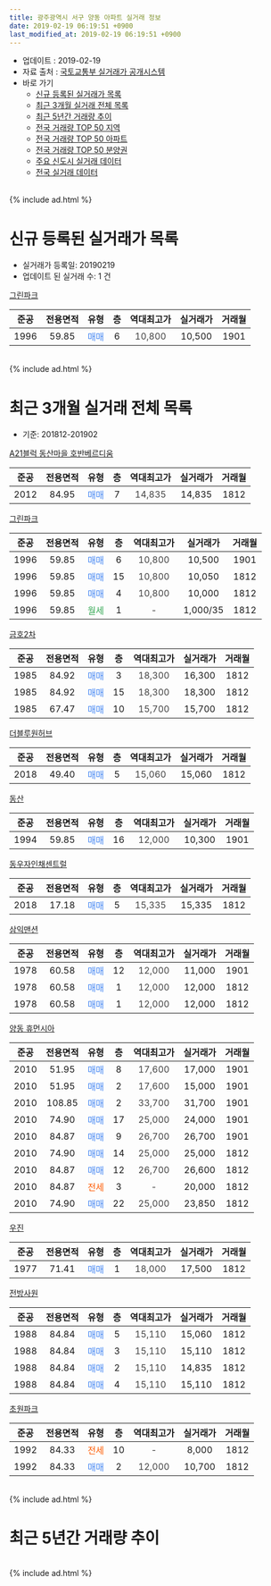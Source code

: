 ```yaml
---
title: 광주광역시 서구 양동 아파트 실거래 정보
date: 2019-02-19 06:19:51 +0900
last_modified_at: 2019-02-19 06:19:51 +0900
---
```


* 업데이트 : 2019-02-19
* 자료 출처 : [국토교통부 실거래가 공개시스템](http://rt.molit.go.kr)
* 바로 가기
    * [신규 등록된 실거래가 목록](#신규-등록된-실거래가-목록)
    * [최근 3개월 실거래 전체 목록](#최근-3개월-실거래-전체-목록)
    * [최근 5년간 거래량 추이](#최근-5년간-거래량-추이)
    * [전국 거래량 TOP 50 지역](https://ayogom.github.io/apt-trade-info/최근-3개월-전국에서-가장-거래가-많이-발생한-지역)
    * [전국 거래량 TOP 50 아파트](https://ayogom.github.io/apt-trade-info/최근-3개월-전국에서-가장-거래가-많이-발생한-아파트)
    * [전국 거래량 TOP 50 분양권](https://ayogom.github.io/apt-trade-info/최근-3개월-전국에서-가장-거래가-많이-발생한-분양권)
    * [주요 신도시 실거래 데이터](https://ayogom.github.io/apt-trade-info/주요-신도시)
    * [전국 실거래 데이터](https://ayogom.github.io/apt-trade-info/전국)
<br>
{% include ad.html %}
<br>

# 신규 등록된 실거래가 목록
* 실거래가 등록일: 20190219
* 업데이트 된 실거래 수: 1 건


[그린파크](https://search.naver.com/search.naver?query=%EA%B4%91%EC%A3%BC%EA%B4%91%EC%97%AD%EC%8B%9C+%EC%84%9C%EA%B5%AC+%EC%96%91%EB%8F%99+%EA%B7%B8%EB%A6%B0%ED%8C%8C%ED%81%AC)

|준공|전용면적|유형|층|역대최고가|실거래가|거래월|
|:---:|:---:|:---:|:---:|:---:|:---:|:---:|
|1996|59.85|<span style="color:#4285f3">매매</span>|6|<span style="color:#444444">10,800</span>|10,500|1901|


<br>
{% include ad.html %}
<br>

# 최근 3개월 실거래 전체 목록
* 기준: 201812-201902


[A21블럭 동산마을 호반베르디움](https://search.naver.com/search.naver?query=%EA%B4%91%EC%A3%BC%EA%B4%91%EC%97%AD%EC%8B%9C+%EC%84%9C%EA%B5%AC+%EC%96%91%EB%8F%99+A21%EB%B8%94%EB%9F%AD+%EB%8F%99%EC%82%B0%EB%A7%88%EC%9D%84+%ED%98%B8%EB%B0%98%EB%B2%A0%EB%A5%B4%EB%94%94%EC%9B%80)

|준공|전용면적|유형|층|역대최고가|실거래가|거래월|
|:---:|:---:|:---:|:---:|:---:|:---:|:---:|
|2012|84.95|<span style="color:#4285f3">매매</span>|7|<span style="color:#444444">14,835</span>|14,835|1812|

[그린파크](https://search.naver.com/search.naver?query=%EA%B4%91%EC%A3%BC%EA%B4%91%EC%97%AD%EC%8B%9C+%EC%84%9C%EA%B5%AC+%EC%96%91%EB%8F%99+%EA%B7%B8%EB%A6%B0%ED%8C%8C%ED%81%AC)

|준공|전용면적|유형|층|역대최고가|실거래가|거래월|
|:---:|:---:|:---:|:---:|:---:|:---:|:---:|
|1996|59.85|<span style="color:#4285f3">매매</span>|6|<span style="color:#444444">10,800</span>|10,500|1901|
|1996|59.85|<span style="color:#4285f3">매매</span>|15|<span style="color:#444444">10,800</span>|10,050|1812|
|1996|59.85|<span style="color:#4285f3">매매</span>|4|<span style="color:#444444">10,800</span>|10,000|1812|
|1996|59.85|<span style="color:#34a853">월세</span>|1|<span style="color:#444444">-</span>|1,000/35|1812|

[금호2차](https://search.naver.com/search.naver?query=%EA%B4%91%EC%A3%BC%EA%B4%91%EC%97%AD%EC%8B%9C+%EC%84%9C%EA%B5%AC+%EC%96%91%EB%8F%99+%EA%B8%88%ED%98%B82%EC%B0%A8)

|준공|전용면적|유형|층|역대최고가|실거래가|거래월|
|:---:|:---:|:---:|:---:|:---:|:---:|:---:|
|1985|84.92|<span style="color:#4285f3">매매</span>|3|<span style="color:#444444">18,300</span>|16,300|1812|
|1985|84.92|<span style="color:#4285f3">매매</span>|15|<span style="color:#444444">18,300</span>|18,300|1812|
|1985|67.47|<span style="color:#4285f3">매매</span>|10|<span style="color:#444444">15,700</span>|15,700|1812|

[더블루원허브](https://search.naver.com/search.naver?query=%EA%B4%91%EC%A3%BC%EA%B4%91%EC%97%AD%EC%8B%9C+%EC%84%9C%EA%B5%AC+%EC%96%91%EB%8F%99+%EB%8D%94%EB%B8%94%EB%A3%A8%EC%9B%90%ED%97%88%EB%B8%8C)

|준공|전용면적|유형|층|역대최고가|실거래가|거래월|
|:---:|:---:|:---:|:---:|:---:|:---:|:---:|
|2018|49.40|<span style="color:#4285f3">매매</span>|5|<span style="color:#444444">15,060</span>|15,060|1812|

[동산](https://search.naver.com/search.naver?query=%EA%B4%91%EC%A3%BC%EA%B4%91%EC%97%AD%EC%8B%9C+%EC%84%9C%EA%B5%AC+%EC%96%91%EB%8F%99+%EB%8F%99%EC%82%B0)

|준공|전용면적|유형|층|역대최고가|실거래가|거래월|
|:---:|:---:|:---:|:---:|:---:|:---:|:---:|
|1994|59.85|<span style="color:#4285f3">매매</span>|16|<span style="color:#444444">12,000</span>|10,300|1901|

[동우자인채센트럴](https://search.naver.com/search.naver?query=%EA%B4%91%EC%A3%BC%EA%B4%91%EC%97%AD%EC%8B%9C+%EC%84%9C%EA%B5%AC+%EC%96%91%EB%8F%99+%EB%8F%99%EC%9A%B0%EC%9E%90%EC%9D%B8%EC%B1%84%EC%84%BC%ED%8A%B8%EB%9F%B4)

|준공|전용면적|유형|층|역대최고가|실거래가|거래월|
|:---:|:---:|:---:|:---:|:---:|:---:|:---:|
|2018|17.18|<span style="color:#4285f3">매매</span>|5|<span style="color:#444444">15,335</span>|15,335|1812|

[삼익맨션](https://search.naver.com/search.naver?query=%EA%B4%91%EC%A3%BC%EA%B4%91%EC%97%AD%EC%8B%9C+%EC%84%9C%EA%B5%AC+%EC%96%91%EB%8F%99+%EC%82%BC%EC%9D%B5%EB%A7%A8%EC%85%98)

|준공|전용면적|유형|층|역대최고가|실거래가|거래월|
|:---:|:---:|:---:|:---:|:---:|:---:|:---:|
|1978|60.58|<span style="color:#4285f3">매매</span>|12|<span style="color:#444444">12,000</span>|11,000|1901|
|1978|60.58|<span style="color:#4285f3">매매</span>|1|<span style="color:#444444">12,000</span>|12,000|1812|
|1978|60.58|<span style="color:#4285f3">매매</span>|1|<span style="color:#444444">12,000</span>|12,000|1812|

[양동 휴먼시아](https://search.naver.com/search.naver?query=%EA%B4%91%EC%A3%BC%EA%B4%91%EC%97%AD%EC%8B%9C+%EC%84%9C%EA%B5%AC+%EC%96%91%EB%8F%99+%EC%96%91%EB%8F%99+%ED%9C%B4%EB%A8%BC%EC%8B%9C%EC%95%84)

|준공|전용면적|유형|층|역대최고가|실거래가|거래월|
|:---:|:---:|:---:|:---:|:---:|:---:|:---:|
|2010|51.95|<span style="color:#4285f3">매매</span>|8|<span style="color:#444444">17,600</span>|17,000|1901|
|2010|51.95|<span style="color:#4285f3">매매</span>|2|<span style="color:#444444">17,600</span>|15,000|1901|
|2010|108.85|<span style="color:#4285f3">매매</span>|2|<span style="color:#444444">33,700</span>|31,700|1901|
|2010|74.90|<span style="color:#4285f3">매매</span>|17|<span style="color:#444444">25,000</span>|24,000|1901|
|2010|84.87|<span style="color:#4285f3">매매</span>|9|<span style="color:#444444">26,700</span>|26,700|1901|
|2010|74.90|<span style="color:#4285f3">매매</span>|14|<span style="color:#444444">25,000</span>|25,000|1812|
|2010|84.87|<span style="color:#4285f3">매매</span>|12|<span style="color:#444444">26,700</span>|26,600|1812|
|2010|84.87|<span style="color:#ff5a00">전세</span>|3|<span style="color:#444444">-</span>|20,000|1812|
|2010|74.90|<span style="color:#4285f3">매매</span>|22|<span style="color:#444444">25,000</span>|23,850|1812|

[우진](https://search.naver.com/search.naver?query=%EA%B4%91%EC%A3%BC%EA%B4%91%EC%97%AD%EC%8B%9C+%EC%84%9C%EA%B5%AC+%EC%96%91%EB%8F%99+%EC%9A%B0%EC%A7%84)

|준공|전용면적|유형|층|역대최고가|실거래가|거래월|
|:---:|:---:|:---:|:---:|:---:|:---:|:---:|
|1977|71.41|<span style="color:#4285f3">매매</span>|1|<span style="color:#444444">18,000</span>|17,500|1812|

[전방사원](https://search.naver.com/search.naver?query=%EA%B4%91%EC%A3%BC%EA%B4%91%EC%97%AD%EC%8B%9C+%EC%84%9C%EA%B5%AC+%EC%96%91%EB%8F%99+%EC%A0%84%EB%B0%A9%EC%82%AC%EC%9B%90)

|준공|전용면적|유형|층|역대최고가|실거래가|거래월|
|:---:|:---:|:---:|:---:|:---:|:---:|:---:|
|1988|84.84|<span style="color:#4285f3">매매</span>|5|<span style="color:#444444">15,110</span>|15,060|1812|
|1988|84.84|<span style="color:#4285f3">매매</span>|3|<span style="color:#444444">15,110</span>|15,110|1812|
|1988|84.84|<span style="color:#4285f3">매매</span>|2|<span style="color:#444444">15,110</span>|14,835|1812|
|1988|84.84|<span style="color:#4285f3">매매</span>|4|<span style="color:#444444">15,110</span>|15,110|1812|

[초원파크](https://search.naver.com/search.naver?query=%EA%B4%91%EC%A3%BC%EA%B4%91%EC%97%AD%EC%8B%9C+%EC%84%9C%EA%B5%AC+%EC%96%91%EB%8F%99+%EC%B4%88%EC%9B%90%ED%8C%8C%ED%81%AC)

|준공|전용면적|유형|층|역대최고가|실거래가|거래월|
|:---:|:---:|:---:|:---:|:---:|:---:|:---:|
|1992|84.33|<span style="color:#ff5a00">전세</span>|10|<span style="color:#444444">-</span>|8,000|1812|
|1992|84.33|<span style="color:#4285f3">매매</span>|2|<span style="color:#444444">12,000</span>|10,700|1812|


<br>
{% include ad.html %}
<br>

# 최근 5년간 거래량 추이


<div style="width:100%;">
    <canvas id="deal_progress" height="200"></canvas>
</div>

<script>
new Chart(document.getElementById("deal_progress"), {
    type: 'line',
    data: {
        labels: ['201402','201403','201404','201405','201406','201407','201408','201409','201410','201411','201412','201501','201502','201503','201504','201505','201506','201507','201508','201509','201510','201511','201512','201601','201602','201603','201604','201605','201606','201607','201608','201609','201610','201611','201612','201701','201702','201703','201704','201705','201706','201707','201708','201709','201710','201711','201712','201801','201802','201803','201804','201805','201806','201807','201808','201809','201810','201811','201812','201901','201902'],
        datasets: [{
            label: '매매',
            pointRadius: 1,
            data: [6, 4, 5, 4, 4, 4, 6, 5, 11, 3, 7, 7, 9, 6, 1, 6, 2, 4, 4, 2, 13, 61, 10, 9, 7, 16, 16, 6, 23, 12, 7, 14, 18, 6, 11, 6, 3, 8, 7, 9, 9, 6, 9, 10, 12, 22, 14, 17, 10, 21, 25, 21, 10, 15, 14, 17, 12, 6, 19, 8, 0],
            borderColor: "rgba(255, 201, 14, 1)",
            backgroundColor: "rgba(255, 201, 14, 0.5)",
            fill: false,
            lineTension: 0
        },{
            label: '전월세',
            pointRadius: 1,
            data: [1, 1, 0, 1, 0, 2, 0, 3, 47, 5, 1, 3, 5, 5, 1, 3, 4, 2, 0, 0, 3, 7, 14, 10, 1, 2, 6, 2, 2, 9, 5, 2, 4, 2, 1, 3, 1, 4, 1, 3, 4, 2, 1, 4, 1, 4, 4, 2, 1, 2, 5, 3, 1, 1, 6, 1, 5, 1, 3, 0, 0],
            borderColor: "rgba(0, 141, 185, 1)",
            backgroundColor: "rgba(0, 141, 185, 0.5)",
            fill: false,
            lineTension: 0
        }
        ]
    },
    options: {
        responsive: true,
        title: {
            display: false
        },
        tooltips: {
            mode: 'index',
            intersect: false
        },
        hover: {
            mode: 'nearest',
            intersect: true
        },
        scales: {
            xAxes: [{
                display: true,
                scaleLabel: {
                    display: true,
                    labelString: '년/월'
                }
            }],
            yAxes: [{
                display: true,
                ticks: {
                    suggestedMin: 0,
                },
                scaleLabel: {
                    display: true,
                    labelString: '실거래 수'
                }
            }]
        }
    }
});

</script>


<br>
{% include ad.html %}
<br>

